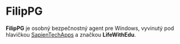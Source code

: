 # FilipPG
**FilipPG** je osobný bezpečnostný agent pre Windows, vyvinutý pod hlavičkou [SapienTechApps](https://github.com/SapienTechApps) a značkou **LifeWithEdu**.
